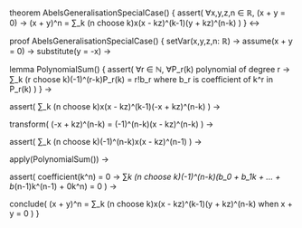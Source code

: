theorem AbelsGeneralisationSpecialCase() {
  assert(
    ∀x,y,z,n ∈ ℝ, (x + y = 0) →
    (x + y)^n = ∑_k (n choose k)x(x - kz)^(k-1)(y + kz)^(n-k)
  )
} ↔

proof AbelsGeneralisationSpecialCase() {
  setVar(x,y,z,n: ℝ) →
  assume(x + y = 0) →
  substitute(y = -x) →
  
  lemma PolynomialSum() {
    assert(
      ∀r ∈ ℕ, ∀P_r(k) polynomial of degree r →
      ∑_k (r choose k)(-1)^(r-k)P_r(k) = r!b_r
      where b_r is coefficient of k^r in P_r(k)
    )
  } →
  
  assert(
    ∑_k (n choose k)x(x - kz)^(k-1)(-x + kz)^(n-k)
  ) →
  
  transform(
    (-x + kz)^(n-k) = (-1)^(n-k)(x - kz)^(n-k)
  ) →
  
  assert(
    ∑_k (n choose k)(-1)^(n-k)x(x - kz)^(n-1)
  ) →
  
  apply(PolynomialSum()) →
  
  assert(
    coefficient(k^n) = 0 →
    ∑_k (n choose k)(-1)^(n-k)(b_0 + b_1k + ... + b_(n-1)k^(n-1) + 0k^n) = 0
  ) →
  
  conclude(
    (x + y)^n = ∑_k (n choose k)x(x - kz)^(k-1)(y + kz)^(n-k)
    when x + y = 0
  )
}